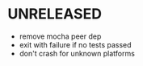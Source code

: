 # UNRELEASED

  * remove mocha peer dep
  * exit with failure if no tests passed
  * don't crash for unknown platforms

